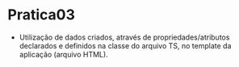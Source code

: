 # Pratica03

- Utilização de dados criados, através de propriedades/atributos declarados e definidos na classe do arquivo TS, no template da aplicação (arquivo HTML).
